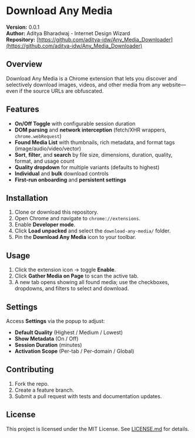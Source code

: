 # Download Any Media

**Version:** 0.0.1  
**Author:** Aditya Bharadwaj - Internet Design Wizard  
**Repository:** [https://github.com/aditya-idw/Any_Media_Downloader](https://github.com/aditya-idw/Any_Media_Downloader)

## Overview

Download Any Media is a Chrome extension that lets you discover and selectively download images, videos, and other media from any website—even if the source URLs are obfuscated.

## Features

- **On/Off Toggle** with configurable session duration  
- **DOM parsing** and **network interception** (fetch/XHR wrappers, `chrome.webRequest`)  
- **Found Media List** with thumbnails, rich metadata, and format tags (image/audio/video/vector)  
- **Sort**, **filter**, and **search** by file size, dimensions, duration, quality, format, and usage count  
- **Quality dropdown** for multiple variants (defaults to highest)  
- **Individual** and **bulk** download controls  
- **First-run onboarding** and **persistent settings**  

## Installation

1. Clone or download this repository.  
2. Open Chrome and navigate to `chrome://extensions`.  
3. Enable **Developer mode**.  
4. Click **Load unpacked** and select the `download-any-media/` folder.  
5. Pin the **Download Any Media** icon to your toolbar.

## Usage

1. Click the extension icon → toggle **Enable**.  
2. Click **Gather Media on Page** to scan the active tab.  
3. A new tab opens showing all found media; use the checkboxes, dropdowns, and filters to select and download.

## Settings

Access **Settings** via the popup to adjust:  
- **Default Quality** (Highest / Medium / Lowest)  
- **Show Metadata** (On / Off)  
- **Session Duration** (minutes)  
- **Activation Scope** (Per-tab / Per-domain / Global)

## Contributing

1. Fork the repo.  
2. Create a feature branch.  
3. Submit a pull request with tests and documentation updates.

## License

This project is licensed under the MIT License. See [LICENSE.md](LICENSE.md) for details.
